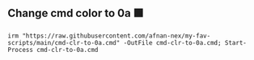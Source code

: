 ## **Change cmd color to 0a 🟩**
```
irm "https://raw.githubusercontent.com/afnan-nex/my-fav-scripts/main/cmd-clr-to-0a.cmd" -OutFile cmd-clr-to-0a.cmd; Start-Process cmd-clr-to-0a.cmd
```
